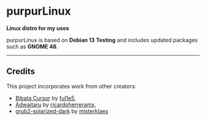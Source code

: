 # purpurLinux

**Linux distro for my uses**

purpurLinux is based on **Debian 13 Testing** and includes updated packages such as **GNOME 48**.

---

## Credits

This project incorporates work from other creators:

- [Bibata Cursor](https://github.com/ful1e5/Bibata_Cursor) by [ful1e5](https://github.com/ful1e5),
- [Adwaitaru](https://github.com/ricardoherreramx/adwaitaru) by [ricardoherreramx](https://github.com/ricardoherreramx),
- [grub2-solarized-dark](https://github.com/misterklaes/grub2-solarized-dark) by [misterklaes](https://github.com/misterklaes)
